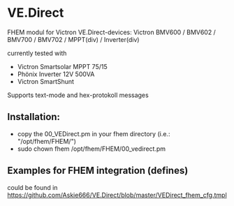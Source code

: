# VE.Direct
FHEM modul for Victron VE.Direct-devices:
Victron BMV600 / BMV602 / BMV700 / BMV702 / MPPT(div) / Inverter(div)

currently tested with 
* Victron Smartsolar MPPT 75/15 
* Phönix Inverter 12V 500VA 
* Victron SmartShunt

Supports text-mode and hex-protokoll messages

## Installation:
* copy the 00_VEDirect.pm in your fhem directory (i.e.: "/opt/fhem/FHEM/")
* sudo chown fhem /opt/fhem/FHEM/00_vedirect.pm

## Examples for FHEM integration (defines) 
could be found in https://github.com/Askie666/VE.Direct/blob/master/VEDirect_fhem_cfg.tmpl


